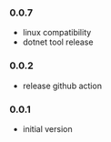### 0.0.7
* linux compatibility
* dotnet tool release

### 0.0.2
* release github action

### 0.0.1
* initial version